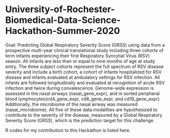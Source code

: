 # University-of-Rochester-Biomedical-Data-Science-Hackathon-Summer-2020

Goal:
Predicting Global Respiratory Severity Score (GRSS) using data from a prospective multi-year clinical translational study including three cohorts of term infants experiencing their first Respiratory Syncytial Virus (RSV) season. All infants are less than or equal to nine months of age at study entry. The three subject cohorts represent the full spectrum of RSV disease severity and include a birth cohort, a cohort of infants hospitalized for RSV disease and infants evaluated at ambulatory settings for RSV infection. All infants are followed longitudinally and evaluated at recognition of acute RSV infection and twice during convalescence. Genome-wide expression is assessed in the nasal airways (nasal_gene_expr), and in sorted peripheral blood lymphocytes(cd4_gene_expr, cd8_gene_expr, and cd19_gene_expr). Additionally, the microbiome of the nasal airway was measured (nasal_microbiome). All five of these data modalities are hypothesized to contribute to the severity of the disease, measured by a Global Respiratory Severity Score (GRSS), which is the prediction target for this challenge.

R codes for my contribution to this Hackathon is listed here.

